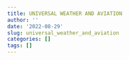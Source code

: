 ```yaml
---
title: UNIVERSAL WEATHER AND AVIATION
author: ''
date: '2022-08-29'
slug: universal_weather_and_aviation
categories: []
tags: []
---
```

